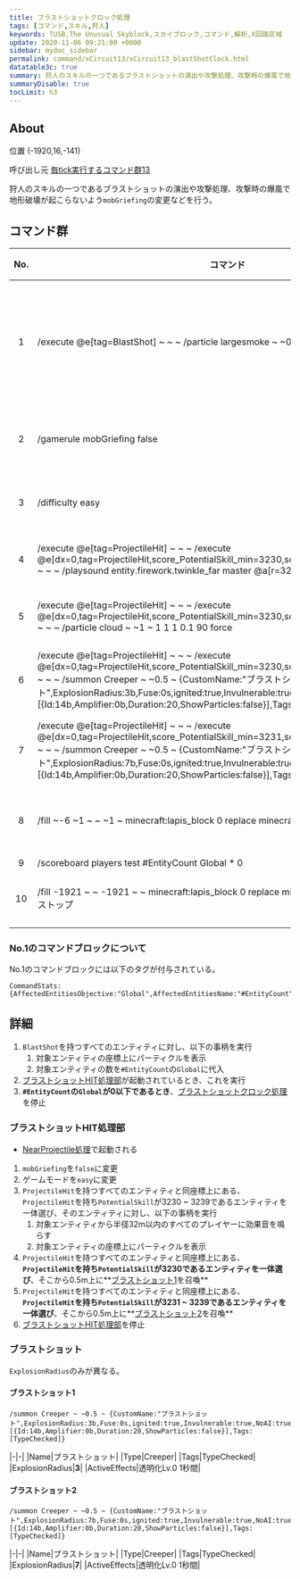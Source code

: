 ```yaml
---
title: ブラストショットクロック処理
tags: [コマンド,スキル,狩人]
keywords: TUSB,The Unusual Skyblock,スカイブロック,コマンド,解析,X回路区域
update: 2020-11-06 09:21:00 +0000
sidebar: mydoc_sidebar
permalink: command/xCircuit13/xCircuit13_blastShotClock.html
datatable3c: true
summary: 狩人のスキルの一つであるブラストショットの演出や攻撃処理、攻撃時の爆風で地形破壊が起こらないようmobGriefingの変更などを行う。
summaryDisable: true
tocLimit: h3
---
```


## About

<span class="tagYellow">位置</span> (-1920,16,-141)

<span class="tagBlack">呼び出し元</span> [毎tick実行するコマンド群13]({{site.baseurl}}/command/xCircuit13/xCircuit13_command.html)

狩人のスキルの一つであるブラストショットの演出や攻撃処理、攻撃時の爆風で地形破壊が起こらないよう`mobGriefing`の変更などを行う。

## コマンド群

<div class="datatable3c-begin"></div>

|No.|コマンド|状態|
|:-:|-|-|
|1|/execute @e[tag=BlastShot] ~ ~ ~ /particle largesmoke ~ ~0.2 ~ 0 0 0 0 0 force|リピート<br>動力が必要|
|2|/gamerule mobGriefing false|動力が必要|
|3|/difficulty easy|条件付き|
|4|/execute @e[tag=ProjectileHit] ~ ~ ~ /execute @e[dx=0,tag=ProjectileHit,score_PotentialSkill_min=3230,score_PotentialSkill=3239,c=1] ~ ~ ~ /playsound entity.firework.twinkle_far master @a[r=32] ~ ~ ~ 2 0.7 0.2|条件付き|
|5|/execute @e[tag=ProjectileHit] ~ ~ ~ /execute @e[dx=0,tag=ProjectileHit,score_PotentialSkill_min=3230,score_PotentialSkill=3239,c=1] ~ ~ ~ /particle cloud ~ ~1 ~ 1 1 1 0.1 90 force|条件付き|
|6|/execute @e[tag=ProjectileHit] ~ ~ ~ /execute @e[dx=0,tag=ProjectileHit,score_PotentialSkill_min=3230,score_PotentialSkill=3230,c=1] ~ ~ ~ /summon Creeper ~ ~0.5 ~ {CustomName:"ブラストショット",ExplosionRadius:3b,Fuse:0s,ignited:true,Invulnerable:true,NoAI:true,ActiveEffects:[{Id:14b,Amplifier:0b,Duration:20,ShowParticles:false}],Tags:[TypeChecked]}|動力が必要|
|7|/execute @e[tag=ProjectileHit] ~ ~ ~ /execute @e[dx=0,tag=ProjectileHit,score_PotentialSkill_min=3231,score_PotentialSkill=3239,c=1] ~ ~ ~ /summon Creeper ~ ~0.5 ~ {CustomName:"ブラストショット",ExplosionRadius:7b,Fuse:0s,ignited:true,Invulnerable:true,NoAI:true,ActiveEffects:[{Id:14b,Amplifier:0b,Duration:20,ShowParticles:false}],Tags:[TypeChecked]}|動力が必要|
|8|/fill ~-6 ~1 ~ ~ ~1 ~ minecraft:lapis_block 0 replace minecraft:redstone_block 0|動力が必要|
|9|/scoreboard players test #EntityCount Global * 0|
|10|/fill -1921 ~ ~ -1921 ~ ~ minecraft:lapis_block 0 replace minecraft:redstone_block 0 ###ストップ|条件付き|

<div class="datatable3c-end"></div>

### No.1のコマンドブロックについて

No.1のコマンドブロックには以下のタグが付与されている。

```mcfunction
CommandStats:{AffectedEntitiesObjective:"Global",AffectedEntitiesName:"#EntityCount"}
```

## 詳細

1. `BlastShot`を持つすべてのエンティティに対し、以下の事柄を実行
   1. 対象エンティティの座標上にパーティクルを表示
   2. 対象エンティティの数を`#EntityCount`の`Global`に代入
2. [ブラストショットHIT処理部](#ブラストショットhit処理部)が起動されているとき、これを実行
3. **`#EntityCount`の`Global`が0以下であるとき**、[ブラストショットクロック処理]({{site.baseurl}}/command/xCircuit13/xCircuit13_blastShotClock.html)を停止

### ブラストショットHIT処理部

- [NearProjectile処理]({{site.baseurl}}/command/xCircuit12/xCircuit12_nearProjectileProcessing.html)で起動される

1. `mobGriefing`を`false`に変更
2. ゲームモードを`easy`に変更
3. `ProjectileHit`を持つすべてのエンティティと同座標上にある、`ProjectileHit`を持ち`PotentialSkill`が3230 ~ 3239であるエンティティを一体選び、そのエンティティに対し、以下の事柄を実行
   1. 対象エンティティから半径32m以内のすべてのプレイヤーに効果音を鳴らす
   2. 対象エンティティの座標上にパーティクルを表示
4. `ProjectileHit`を持つすべてのエンティティと同座標上にある、**`ProjectileHit`を持ち`PotentialSkill`が3230であるエンティティを一体選び**、そこから0.5m上に**[ブラストショット1](#ブラストショット1)を召喚**
5. `ProjectileHit`を持つすべてのエンティティと同座標上にある、**`ProjectileHit`を持ち`PotentialSkill`が3231 ~ 3239であるエンティティを一体選び**、そこから0.5m上に**[ブラストショット2](#ブラストショット2)を召喚**
6. [ブラストショットHIT処理部](#ブラストショットhit処理部)を停止

### ブラストショット

`ExplosionRadius`のみが異なる。

#### ブラストショット1

```mcfunction
/summon Creeper ~ ~0.5 ~ {CustomName:"ブラストショット",ExplosionRadius:3b,Fuse:0s,ignited:true,Invulnerable:true,NoAI:true,ActiveEffects:[{Id:14b,Amplifier:0b,Duration:20,ShowParticles:false}],Tags:[TypeChecked]}
```

|-|-|
|Name|ブラストショット|
|Type|Creeper|
|Tags|TypeChecked|
|ExplosionRadius|**3**|
|ActiveEffects|透明化Lv.0 1秒間|

#### ブラストショット2

```mcfunction
/summon Creeper ~ ~0.5 ~ {CustomName:"ブラストショット",ExplosionRadius:7b,Fuse:0s,ignited:true,Invulnerable:true,NoAI:true,ActiveEffects:[{Id:14b,Amplifier:0b,Duration:20,ShowParticles:false}],Tags:[TypeChecked]}
```

|-|-|
|Name|ブラストショット|
|Type|Creeper|
|Tags|TypeChecked|
|ExplosionRadius|**7**|
|ActiveEffects|透明化Lv.0 1秒間|
